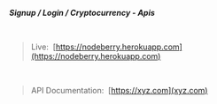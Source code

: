 **_Signup / Login / Cryptocurrency - Apis_**

<br>

> Live: &nbsp;[https://nodeberry.herokuapp.com](https://nodeberry.herokuapp.com)

<br>

> API Documentation: &nbsp;[https://xyz.com](xyz.com)
